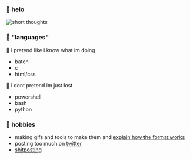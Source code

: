 ### 🐧 helo
![short thoughts](https://i.fiery.me/DdwBb.gif)  

### 🌳 "languages"  

🌿 i pretend like i know what im doing
- batch
- c
- html/css

🍃 i dont pretend im just lost
- powershell
- bash
- python

### 🐳 hobbies  

- making gifs and tools to make them and [explain how the format works](gif.nkmk.ch)
- posting too much on [twitter](twitter.com/kymkdd)
- [shitposting](korone.dog)
